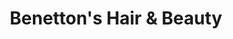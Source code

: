---
title: "Benetton's Hair & Beauty"
url: /bluntisham/benettons-hair-and-beauty/
shop: hairdresser
---
